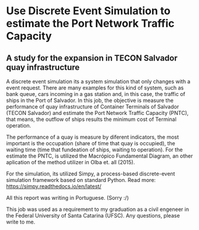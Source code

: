 # Use Discrete Event Simulation to estimate the Port Network Traffic Capacity

## A study for the expansion in TECON Salvador quay infrastructure

A discrete event simulation its a system simulation that only changes with a event request. There are many examples for this kind of system, such as bank queue, cars incoming in a gas station and, in this case, the traffic of ships in the Port of Salvador. In this job, the objective is measure the performance of quay infrastructure of Container Terminals of Salvador (TECON Salvador) and estimate the Port Network Traffic Capacity (PNTC), that means, the outflow of ships results the minimum cost of Terminal operation.

The performance of a quay is measure by diferent indicators, the most important is the occupation (share of time that quay is occupied), the waiting time (time that fundeation of ships, waiting to operation). For the estimate the PNTC, is utilized the Macrópico Fundamental Diagram, an other aplication of the method utilizer in Olba et. all (2015).

For the simulation, its utilized Simpy, a process-based discrete-event simulation framework based on standard Python. Read more: https://simpy.readthedocs.io/en/latest/ 

All this report was writing in Portuguese. (Sorry :/)

This job was used as a requirement to my graduation as a civil engeneer in the Federal University of Santa Catarina (UFSC). Any questions, please write to me.
